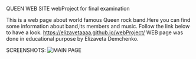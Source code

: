 QUEEN WEB SITE
webProject for final examination

This is a web page about world famous Queen rock band.Here you can find some information about band,its members and music.
Follow the link below to have a look.
https://elizavetaaaa.github.io/webProject/
WEB page was done in educational purpose by Elizaveta Demchenko.

SCREENSHOTS:
![MAIN PAGE]("https://i.imgur.com/cPUGLO3.png")
